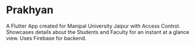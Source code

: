# Prakhyan

A Flutter App created for Manipal University Jaipur with Access Control. Showcases details about the Students and Faculty for an instant at a glance view. Uses Firebase for backend.
